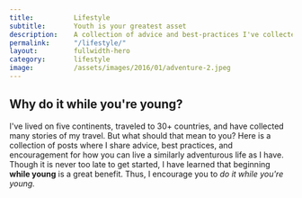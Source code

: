 ```yaml
---
title: 			Lifestyle
subtitle: 		Youth is your greatest asset
description: 	A collection of advice and best-practices I've collected from years of work and travel experience.
permalink: 		"/lifestyle/"
layout: 		fullwidth-hero
category: 		lifestyle
image: 			/assets/images/2016/01/adventure-2.jpeg
---
```



## Why do it while you're young?

I've lived on five continents, traveled to 30+ countries, and have collected many stories of my travel. But what should that mean to you? Here is a collection of posts where I share advice, best practices, and encouragement for how you can live a similarly adventurous life as I have. Though it is never too late to get started, I have learned that beginning **while young** is a great benefit. Thus, I encourage you to *do it while you're young.*